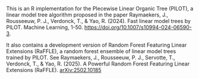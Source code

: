 This is an R implementation for the PIecewise Linear Organic Tree (PILOT), a linear model tree algorithm proposed in the paper Raymaekers, J., Rousseeuw, P. J., Verdonck, T., & Yao, R. (2024). Fast linear model trees by PILOT. Machine Learning, 1-50. https://doi.org/10.1007/s10994-024-06590-3.

It also contains a development version of Random Forest Featuring Linear Extensions (RaFFLE), a random forest ensemble of linear model trees trained by PILOT. See 
Raymaekers, J., Rousseeuw, P. J., Servotte, T., Verdonck, T., & Yao, R. (2025). A Powerful Random Forest Featuring Linear Extensions (RaFFLE). 	[arXiv:2502.10185](https://doi.org/10.48550/arXiv.2502.10185)
